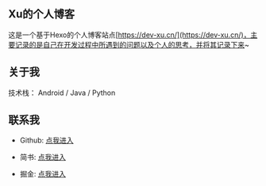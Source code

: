 ## Xu的个人博客

这是一个基于Hexo的个人博客站点[https://dev-xu.cn/](https://dev-xu.cn/)，主要记录的是自己在开发过程中所遇到的问题以及个人的思考，并将其记录下来~

## 关于我

技术栈： Android / Java / Python

## 联系我

* Github: [点我进入](https://github.com/XuDeveloper)

* 简书: [点我进入](https://www.jianshu.com/u/5ab00bb2dd06)

* 掘金: [点我进入](https://juejin.im/user/57d6268879bc44005e583e8f)